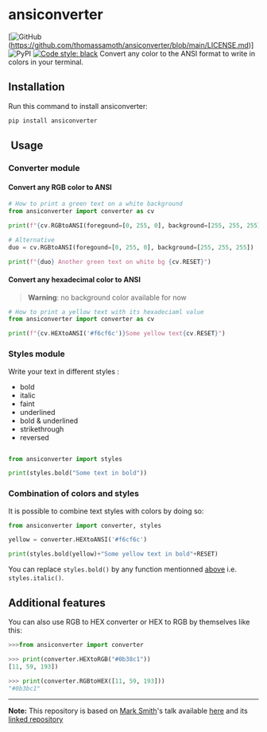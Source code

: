 # ansiconverter  
[![GitHub](https://img.shields.io/github/license/thomassamoth/ansiconverter)(https://github.com/thomassamoth/ansiconverter/blob/main/LICENSE.md)] ![PyPI](https://img.shields.io/pypi/v/ansiconverter) [![Code style: black](https://img.shields.io/badge/code%20style-black-000000.svg)](https://github.com/psf/black)
Convert any color to the ANSI format to write in colors in your terminal.

## Installation

Run this command to install ansiconverter:

```python
pip install ansiconverter
```

##  Usage

### Converter module

#### Convert any RGB color to ANSI

```python
# How to print a green text on a white background
from ansiconverter import converter as cv

print(f"{cv.RGBtoANSI(foregound=[0, 255, 0], background=[255, 255, 255])}Green text on white background{cv.RESET}")

# Alternative
duo = cv.RGBtoANSI(foregound=[0, 255, 0], background=[255, 255, 255])

print(f"{duo} Another green text on white bg {cv.RESET}")

```

#### Convert any hexadecimal color to ANSI  

> **Warning**: no background color available for now

```python
# How to print a yellow text with its hexadeciaml value
from ansiconverter import converter as cv

print(f"{cv.HEXtoANSI('#f6cf6c')}Some yellow text{cv.RESET}")

```

### Styles module

Write your text in different styles :

* bold
* italic
* faint
* underlined
* bold & underlined
* strikethrough
* reversed

```python

from ansiconverter import styles

print(styles.bold("Some text in bold"))
```

### Combination of colors and styles

It is possible to combine text styles with colors by doing so:
```python
from ansiconverter import converter, styles

yellow = converter.HEXtoANSI('#f6cf6c')

print(styles.bold(yellow)+"Some yellow text in bold"+RESET)
```

You can replace `styles.bold()` by any function mentionned [above](#styles-module) i.e. `styles.italic()`.

## Additional features

You can also use RGB to HEX converter or HEX to RGB by themselves like this:
``` python
>>>from ansiconverter import converter

>>> print(converter.HEXtoRGB("#0b38c1"))
[11, 59, 193])

>>> print(converter.RGBtoHEX([11, 59, 193]))
"#0b3bc1"
```

* * *

**Note:** This repository is based on [Mark Smith](https://github.com/judy2k)'s talk available [here](https://youtu.be/GIF3LaRqgXo) and its [linked repository](https://github.com/judy2k/publishing_python_packages_talk)
